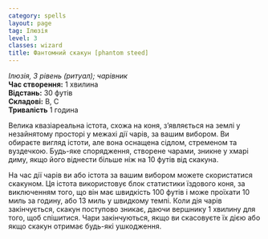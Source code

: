 ```yaml
---
category: spells
layout: page
tag: Ілюзія
level: 3
classes: wizard
title: Фантомний скакун [phantom steed]
---
```


_Ілюзія, 3 рівень (ритуал); чарівник_   
**Час створення:** 1 хвилина    
**Відстань:** 30 футів    
**Складові:** В, С    
**Тривалість** 1 година   

Велика квазіареальна істота, схожа на коня, з’являється на землі у незайнятому просторі у межахі дії чарів, за вашим вибором. Ви обираєте вигляд істоти, але вона оснащена сідлом, стременом та вуздечкою. Будь-яке спорядження, створене чарами, зникне у хмарі диму, якщо його віднести більше ніж на 10 футів від скакуна.    

На час дії чарів ви або істота за вашим вибором можете скористатися скакуном. Ця істота використовує блок статистики їздового коня, за виключенням того, що він має швидкість  100 футів і може проїхати 10 миль за годину, або 13 миль у швидкому темпі. Коли дія чарів закінчується, скакун поступово зникає, даючи вершнику 1 хвилину для того, щоб спішитися. Чари закінчуються, якщо ви скасовуєте їх дією або якщо скакун отримає будь-які ушкодження.
